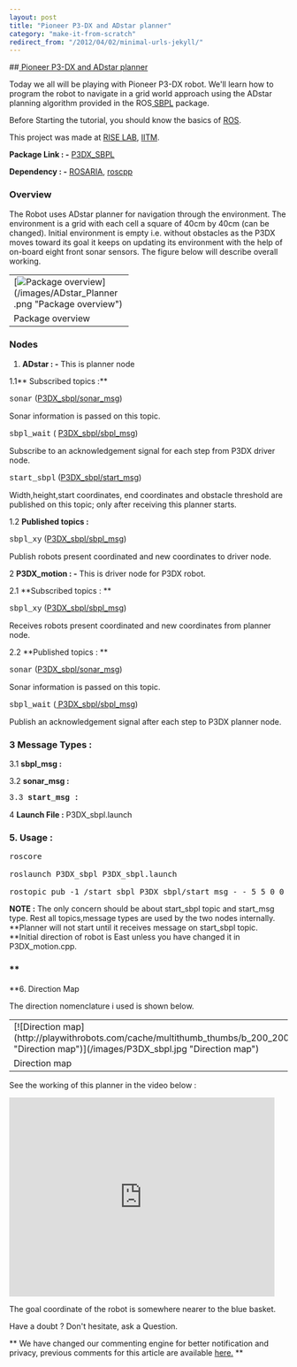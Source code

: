 ```yaml
---
layout: post
title: "Pioneer P3-DX and ADstar planner"
category: "make-it-from-scratch"
redirect_from: "/2012/04/02/minimal-urls-jekyll/"
---
```

##[ Pioneer P3-DX and ADstar planner](/working-on-robots/pioneer/13-pioneer-p3dx-adstar)

Today we all will be playing with Pioneer P3-DX robot. We'll learn how to program the robot to navigate in a grid world approach using the ADstar planning algorithm provided in the ROS[ SBPL](http://www.ros.org/wiki/sbpl "SBPL package in ROS") package.

Before Starting the tutorial, you should know the basics of [ROS](http://www.ros.org).

This project was made at [RISE LAB](http://rise.cse.iitm.ac.in/wiki/index.php/RISE_Robotics_Group "RISE Robotics group"), [IITM](http://www.iitm.ac.in/ "IIT Madras").

**Package Link : -** [P3DX_SBPL](https://github.com/AbhishekMehta/P3DX_sbpl "github repo")

**Dependency : -** [ROSARIA](http://www.ros.org/wiki/ROSARIA "ROSARIA package on ros.org"), [roscpp](http://www.ros.org/wiki/roscpp "roscpp ")

### Overview

The Robot uses ADstar planner for navigation through the environment. The environment is a grid with each cell a square of 40cm by 40cm (can be changed). Initial environment is empty i.e. without obstacles as the P3DX moves toward its goal it keeps on updating its environment with the help of on-board eight front sonar sensors. The figure below will describe overall working. <table class="caption multithumb"  cellspacing="0" cellpadding="0" style="border: ;"    ><tr><td >[![Package overview](http://playwithrobots.com/cache/multithumb_thumbs/b_200_200_16777215_00_images_ADstar_Planner_.png "Package overview")](/images/ADstar_Planner .png "Package overview")</td></tr><tr><td class="mtCapStyle"  style=" width:200px; height:0px;" >Package overview</td></tr></table>

### Nodes

1. **ADstar : -** This is planner node

1.1** Subscribed topics :**

<span style="font-family: 'courier new', courier;">sonar</span> ([P3DX_sbpl/sonar_msg](#sonar_msg))  

Sonar information is passed on this topic.

<span style="font-family: 'courier new', courier;">sbpl_wait</span> ( [P3DX_sbpl/sbpl_msg](#sbpl_msg))    

Subscribe to an acknowledgement signal for each step from P3DX driver node.

<span style="font-family: 'courier new', courier;">start_sbpl</span> ([P3DX_sbpl/start_msg](#start_msg))  

Width,height,start coordinates, end coordinates and obstacle threshold  are published on this topic; only after receiving this planner starts.

1.2 **Published topics :**

<span style="font-family: 'courier new', courier;">sbpl_xy</span> ([P3DX_sbpl/sbpl_msg](#sbpl_msg))  

Publish robots present coordinated and new coordinates to driver node.

2 **P3DX_motion : -** This is driver node for P3DX robot.

2.1 **Subscribed topics : **

<span style="font-family: 'courier new', courier;">sbpl_xy</span> ([P3DX_sbpl/sbpl_msg](#sbpl_msg))  

Receives robots present coordinated and new coordinates from planner node.

2.2 **Published topics : **

<span style="font-family: 'courier new', courier;">sonar</span> ([P3DX_sbpl/sonar_msg](#sonar_msg))  

Sonar information is passed on this topic.

<span style="font-family: 'courier new', courier;">sbpl_wait</span> ([ P3DX_sbpl/sbpl_msg](#sbpl_msg))  

Publish an acknowledgement signal after each step to P3DX planner node.

### 3 Message Types :

3.1 **<a name="sbpl_msg"></a>sbpl_msg :**

3.2  **<a name="sonar_msg"></a>sonar_msg :**

<span style="font-family: 'courier new', courier;">3.3  **<a name="start_msg"></a>start_msg :**</span>

4 **Launch File :** P3DX_sbpl.launch 

### 5. Usage : 

<pre class="brush:bash">roscore

roslaunch P3DX_sbpl P3DX_sbpl.launch

rostopic pub -1 /start_sbpl P3DX_sbpl/start_msg - - 5 5 0 0 4 4 1</pre>

**NOTE :** The only concern should be about start_sbpl topic and start_msg type. Rest all topics,message types are used by the two nodes internally. **Planner will not start until it receives message on start_sbpl topic. **Initial direction of robot is East unless you have changed it in P3DX_motion.cpp. 

### **
**6. Direction Map

The direction nomenclature i used is shown below. 

 <table class="caption multithumb"  cellspacing="0" cellpadding="0" style="border: ;"    ><tr><td >[![Direction map](http://playwithrobots.com/cache/multithumb_thumbs/b_200_200_16777215_00_images_P3DX_sbpl.jpg "Direction map")](/images/P3DX_sbpl.jpg "Direction map")</td></tr><tr><td class="mtCapStyle"  style=" width:200px; height:0px;" >Direction map</td></tr></table>

See the working of this planner in the video below : 

<iframe src="http://www.youtube.com/embed/sW-yAaGKBJ0" frameborder="0" width="480" height="360"></iframe>

The goal coordinate of the robot is somewhere nearer to the blue basket. 

Have a doubt ? Don't hesitate, ask a Question. 

<div style="clear:both"></div>

 ** We have changed our commenting engine for better notification and privacy, previous comments for this article are available   [here.](http://graph.facebook.com/comments/?ids=http://playwithrobots.com/working-on-robots/pioneer/13-pioneer-p3dx-adstar)  **

